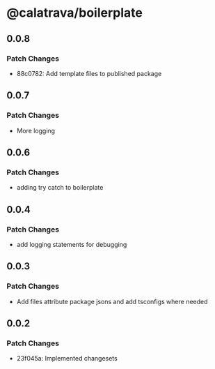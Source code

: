 # @calatrava/boilerplate

## 0.0.8

### Patch Changes

- 88c0782: Add template files to published package

## 0.0.7

### Patch Changes

- More logging

## 0.0.6

### Patch Changes

- adding try catch to boilerplate

## 0.0.4

### Patch Changes

- add logging statements for debugging

## 0.0.3

### Patch Changes

- Add files attribute package jsons and add tsconfigs where needed

## 0.0.2

### Patch Changes

- 23f045a: Implemented changesets
